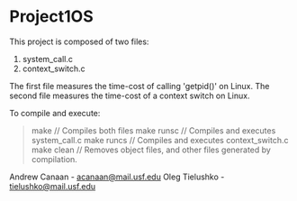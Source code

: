 # Project1OS
This project is composed of two files:
  1. system_call.c
  2. context_switch.c

The first file measures the time-cost of calling 'getpid()' on Linux. The second file measures the time-cost of a context switch on Linux.

To compile and execute:
  >make           // Compiles both files
  >make runsc     // Compiles and executes system_call.c
  >make runcs     // Compiles and executes context_switch.c
  >make clean     // Removes object files, and other files generated by compilation.
  
  Andrew Canaan - acanaan@mail.usf.edu
  Oleg Tielushko - tielushko@mail.usf.edu
